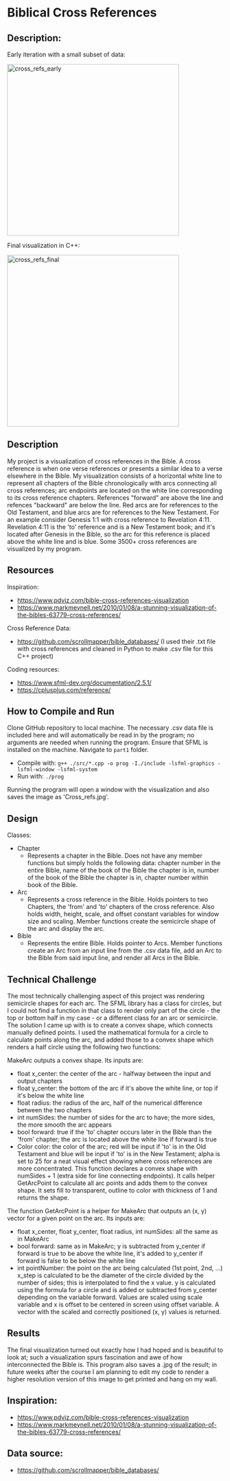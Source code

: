 
# Biblical Cross References
## Description:
Early iteration with a small subset of data:





<img src="https://user-images.githubusercontent.com/71294657/205728916-437c45be-bc9f-43cf-b9cd-eea7621b357b.jpg" alt="cross_refs_early" width="400"/>

Final visualization in C++:




<img src="https://user-images.githubusercontent.com/71294657/205728921-93c1d5ab-fb95-4341-90d8-b2a4e42936c9.jpg" alt="cross_refs_final" width="400"/>

## Description

My project is a visualization of cross references in the Bible. A cross reference is when one verse references or presents a similar idea to a verse elsewhere in the Bible. My visualization consists of a horizontal white line to represent all chapters of the Bible chronologically with arcs connecting all cross references; arc endpoints are located on the white line corresponding to its cross reference chapters. References "forward" are above the line and refences "backward" are below the line. Red arcs are for references to the Old Testament, and blue arcs are for references to the New Testament. For an example consider Genesis 1:1 with cross reference to Revelation 4:11. Revelation 4:11 is the 'to' reference and is a New Testament book; and it's located after Genesis in the Bible, so the arc for this reference is placed above the white line and is blue. Some 3500+ cross references are visualized by my program.

## Resources

Inspiration:
* https://www.pdviz.com/bible-cross-references-visualization
* https://www.markmeynell.net/2010/01/08/a-stunning-visualization-of-the-bibles-63779-cross-references/

Cross Reference Data:
* https://github.com/scrollmapper/bible_databases/ (I used their .txt file with cross references and cleaned in Python to make .csv file for this C++ project)

Coding resources:
* https://www.sfml-dev.org/documentation/2.5.1/
* https://cplusplus.com/reference/

## How to Compile and Run

Clone GitHub repository to local machine. The necessary .csv data file is included here and will automatically be read in by the program; no arguments are needed when running the program. Ensure that SFML is installed on the machine. Navigate to `part1` folder.

- Compile with: `g++ ./src/*.cpp -o prog -I./include -lsfml-graphics -lsfml-window -lsfml-system`
- Run with: `./prog`

Running the program will open a window with the visualization and also saves the image as 'Cross_refs.jpg'.


## Design

Classes:
* Chapter
  * Represents a chapter in the Bible. Does not have any member functions but simply holds the following data: chapter number in the entire Bible, name of the book of the Bible the chapter is in, number of the book of the Bible the chapter is in, chapter number within book of the Bible.
* Arc
  * Represents a cross reference in the Bible. Holds pointers to two Chapters, the 'from' and 'to' chapters of the cross reference. Also holds width, height, scale, and offset constant variables for window size and scaling. Member functions create the semicircle shape of the arc and display the arc.
* Bible
  * Represents the entire Bible. Holds pointer to Arcs. Member functions create an Arc from an input line from the .csv data file, add an Arc to the Bible from said input line, and render all Arcs in the Bible.

## Technical Challenge

The most technically challenging aspect of this project was rendering semicircle shapes for each arc. The SFML library has a class for circles, but I could not find a function in that class to render only part of the circle - the top or bottom half in my case - or a different class for an arc or semicircle. The solution I came up with is to create a convex shape, which connects manually defined points. I used the mathematical formula for a circle to calculate points along the arc, and added those to a convex shape which renders a half circle using the following two functions:

MakeArc outputs a convex shape. Its inputs are:
* float x_center: the center of the arc - halfway between the input and output chapters
* float y_center: the bottom of the arc if it's above the white line, or top if it's below the white line
* float radius: the radius of the arc, half of the numerical difference between the two chapters
* int numSides: the number of sides for the arc to have; the more sides, the more smooth the arc appears
* bool forward: true if the 'to' chapter occurs later in the Bible than the 'from' chapter; the arc is located above the white line if forward is true
* Color color: the color of the arc; red will be input if 'to' is in the Old Testament and blue will be input if 'to' is in the New Testament; alpha is set to 25 for a neat visual effect showing where cross references are more concentrated.
This function declares a convex shape with numSides + 1 (extra side for line connecting endpoints). It calls helper GetArcPoint to calculate all arc points and adds them to the convex shape. It sets fill to transparent, outline to color with thickness of 1 and returns the shape.

The function GetArcPoint is a helper for MakeArc that outputs an (x, y) vector for a given point on the arc. Its inputs are:
* float x_center, float y_center, float radius, int numSides: all the same as in MakeArc
* bool forward: same as in MakeArc; y is subtracted from y_center if forward is true to be above the white line, it's added to y_center if forward is false to be below the white line
* int pointNumber: the point on the arc being calculated (1st point, 2nd, ...)
x_step is calculated to be the diameter of the circle divided by the number of sides; this is interpolated to find the x value. y is calculated using the formula for a circle and is added or subtracted from y_center depending on the variable forward. Values are scaled using scale variable and x is offset to be centered in screen using offset variable. A vector with the scaled and correctly positioned (x, y) values is returned.

## Results

The final visualization turned out exactly how I had hoped and is beautiful to look at; such a visualization spurs fascination and awe of how interconnected the Bible is. This program also saves a .jpg of the result; in future weeks after the course I am planning to edit my code to render a higher resolution version of this image to get printed and hang on my wall.
## Inspiration:
* https://www.pdviz.com/bible-cross-references-visualization
* https://www.markmeynell.net/2010/01/08/a-stunning-visualization-of-the-bibles-63779-cross-references/
## Data source:
* https://github.com/scrollmapper/bible_databases/
